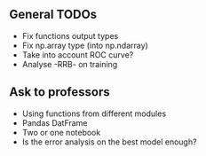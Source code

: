 ## General TODOs
- Fix functions output types
- Fix np.array type (into np.ndarray)
- Take into account ROC curve?
- Analyse -RRB- on training

## Ask to professors
- Using functions from different modules
- Pandas DatFrame
- Two or one notebook
- Is the error analysis on the best model enough?